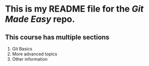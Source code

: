 # This is my README file for the ***Git Made Easy*** repo.

## This course has multiple sections

1. Git Basics
1. More advanced topics
1. Other information